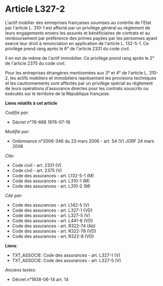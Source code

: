 # Article L327-2

L'actif mobilier des entreprises françaises soumises au contrôle de l'Etat par l'article L. 310-1 est affecté par un
privilège général au règlement de leurs engagements envers les assurés et bénéficiaires de contrats et au remboursement par
préférence des primes payées par les personnes ayant exercé leur droit à renonciation en application de l'article L. 132-5-1.
Ce privilège prend rang après le 6° de l'article 2331 du code civil.

Il en est de même de l'actif immobilier. Ce privilège prend rang après le 2° de l'article 2375 du code civil.

Pour les entreprises étrangères mentionnées aux 3° et 4° de l'article L. 310-2, les actifs mobiliers et immobiliers
représentant les provisions techniques et les cautionnements sont affectés par un privilège spécial au règlement de leurs
opérations d'assurance directes pour les contrats souscrits ou exécutés sur le territoire de la République française.

**Liens relatifs à cet article**

_Codifié par_:

  - Décret n°76-666 1976-07-16

_Modifié par_:

  - Ordonnance n°2006-346 du 23 mars 2006 - art. 54 (V) JORF 24 mars 2006

_Cite_:

  - Code civil - art. 2331 (V)
  - Code civil - art. 2375 (V)
  - Code des assurances - art. L132-5-1 (M)
  - Code des assurances - art. L310-1 (M)
  - Code des assurances - art. L310-2 (M)

_Cité par_:

  - Code des assurances - art. L142-5 (V)
  - Code des assurances - art. L327-1 (VD)
  - Code des assurances - art. L327-5 (V)
  - Code des assurances - art. L441-8 (VD)
  - Code des assurances - art. R322-74 (Ab)
  - Code des assurances - art. R322-78 (VD)
  - Code des assurances - art. R322-8 (VD)

**Liens**:

  - TXT_ASSOCIE: Code des assurances - art. L327-1 (V)
  - TXT_ASSOCIE: Code des assurances - art. L327-5 (V)

_Anciens textes_:

  - Décret n°1938-06-14 art. 14
